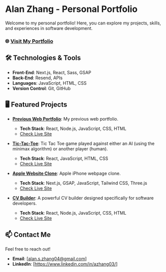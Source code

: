 # Alan Zhang - Personal Portfolio

Welcome to my personal portfolio! Here, you can explore my projects, skills, and experiences in software development.

### 🌐 [Visit My Portfolio](https://azhang03.vercel.app/)


## 🛠️ Technologies & Tools
- **Front-End**: Next.js, React, Sass, GSAP
- **Back-End**: Resend, APIs
- **Languages**: JavaScript, HTML, CSS
- **Version Control**: Git, GitHub

## 🖥️ Featured Projects

- **[Previous Web Portfolio](#)**: My previous web portfolio.
  - **Tech Stack**: React, Node.js, JavaScript, CSS, HTML
  - [Check Live Site](https://alanzhang.onrender.com/)

- **[Tic-Tac-Toe](#)**: Tic Tac Toe game played against either an AI (using the minimax algorithm) or another player (human).
  - **Tech Stack**: React, JavaScript, HTML, CSS
  - [Check Live Site](https://alantictactoe.onrender.com/)

- **[Apple Website Clone](#)**: Apple iPhone webpage clone.
  - **Tech Stack**: Next.js, GSAP, JavaScript, Tailwind CSS, Three.js
  - [Check Live Site](https://azhang03.vercel.app/_next/image?url=%2F_next%2Fstatic%2Fmedia%2FAppleClone.04aa1cef.png&w=3840&q=75)

- **[CV Builder](#)**: A powerful CV builder designed specifically for software developers.
  - **Tech Stack**: React, Node.js, JavaScript, CSS, HTML
  - [Check Live Site](https://resume-cv-app.onrender.com/)


## 📫 Contact Me
Feel free to reach out!

- **Email**: [alan.s.zhang04@gmail.com]
- **LinkedIn**: [https://www.linkedin.com/in/azhang03/]
